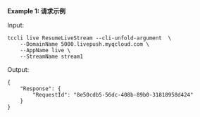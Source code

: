 **Example 1: 请求示例**



Input: 

```
tccli live ResumeLiveStream --cli-unfold-argument  \
    --DomainName 5000.livepush.myqcloud.com \
    --AppName live \
    --StreamName stream1
```

Output: 
```
{
    "Response": {
        "RequestId": "8e50cdb5-56dc-408b-89b0-31818958d424"
    }
}
```

